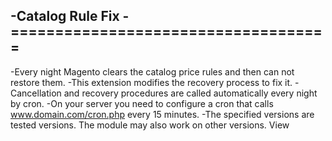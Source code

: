 -Catalog Rule Fix
-====================================
-
-Every night Magento clears the catalog price rules and then can not restore them.
-This extension modifies the recovery process to fix it.
-Cancellation and recovery procedures are called automatically every night by cron.
-On your server you need to configure a cron that calls www.domain.com/cron.php every 15 minutes.
-The specified versions are tested versions. The module may also work on other versions.
View
